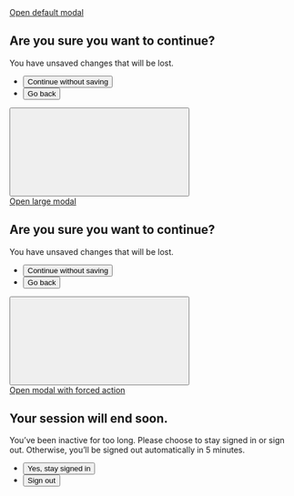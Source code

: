 
<div class="margin-y-3">
  <a
    href="#example-modal-1"
    class="usa-button"
    aria-controls="example-modal-1"
    data-open-modal
    >Open default modal</a
  >
  <div
    class="usa-modal"
    id="example-modal-1"
    aria-labelledby="modal-1-heading"
    aria-describedby="modal-1-description"
  >
    <div class="usa-modal__content">
      <div class="usa-modal__main">
        <h2 class="usa-modal__heading" id="modal-1-heading">
          Are you sure you want to continue?
        </h2>
        <div class="usa-prose">
          <p id="modal-1-description">
            You have unsaved changes that will be lost.
          </p>
        </div>
        <div class="usa-modal__footer">
          <ul class="usa-button-group">
            <li class="usa-button-group__item">
              <button type="button" class="usa-button" data-close-modal>
                Continue without saving
              </button>
            </li>
            <li class="usa-button-group__item">
              <button
                type="button"
                class="usa-button usa-button--unstyled padding-105 text-center"
                data-close-modal
              >
                Go back
              </button>
            </li>
          </ul>
        </div>
      </div>
      <button
        class="usa-button usa-modal__close"
        aria-label="Close this window"
        data-close-modal
      >
        <svg class="usa-icon" aria-hidden="true" focusable="false" role="img">
          <use xlink:href="/assets/img/sprite.svg#close"></use>
        </svg>
      </button>
    </div>
  </div>
</div>

  <div class="margin-y-3">
  <a
    href="#example-modal-2"
    class="usa-button"
    aria-controls="example-modal-2"
    data-open-modal
    >Open large modal</a
  >
  <div
    class="usa-modal usa-modal--lg"
    id="example-modal-2"
    aria-labelledby="modal-2-heading"
    aria-describedby="modal-2-description"
  >
    <div class="usa-modal__content">
      <div class="usa-modal__main">
        <h2 class="usa-modal__heading" id="modal-2-heading">
          Are you sure you want to continue?
        </h2>
        <div class="usa-prose">
          <p id="modal-2-description">
            You have unsaved changes that will be lost.
          </p>
        </div>
        <div class="usa-modal__footer">
          <ul class="usa-button-group">
            <li class="usa-button-group__item">
              <button type="button" class="usa-button" data-close-modal>
                Continue without saving
              </button>
            </li>
            <li class="usa-button-group__item">
              <button
                type="button"
                class="usa-button usa-button--unstyled padding-105 text-center"
                data-close-modal
              >
                Go back
              </button>
            </li>
          </ul>
        </div>
      </div>
      <button
        class="usa-button usa-modal__close"
        aria-label="Close this window"
        data-close-modal
      >
        <svg class="usa-icon" aria-hidden="true" focusable="false" role="img">
          <use xlink:href="/assets/img/sprite.svg#close"></use>
        </svg>
      </button>
    </div>
  </div>
</div>

  <div class="margin-y-3">
  <a
    href="#example-modal-3"
    class="usa-button"
    aria-controls="example-modal-3"
    data-open-modal
    >Open modal with forced action</a
  >
  <div
    class="usa-modal"
    id="example-modal-3"
    aria-labelledby="modal-3-heading"
    aria-describedby="modal-3-description"
    data-force-action
  >
    <div class="usa-modal__content">
      <div class="usa-modal__main">
        <h2 class="usa-modal__heading" id="modal-3-heading">
          Your session will end soon.
        </h2>
        <div class="usa-prose">
          <p id="modal-3-description">
            You’ve been inactive for too long. Please choose to stay signed in
            or sign out. Otherwise, you’ll be signed out automatically in 5
            minutes.
          </p>
        </div>
        <div class="usa-modal__footer">
          <ul class="usa-button-group">
            <li class="usa-button-group__item">
              <button type="button" class="usa-button" data-close-modal>
                Yes, stay signed in
              </button>
            </li>
            <li class="usa-button-group__item">
              <button
                type="button"
                class="usa-button usa-button--unstyled padding-105 text-center"
                data-close-modal
              >
                Sign out
              </button>
            </li>
          </ul>
        </div>
      </div>
    </div>
  </div>
</div>